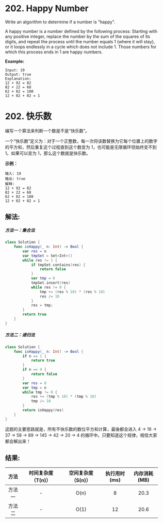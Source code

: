 
# 202. Happy Number
Write an algorithm to determine if a number is "happy".

A happy number is a number defined by the following process: Starting with any positive integer, replace the number by the sum of the squares of its digits, and repeat the process until the number equals 1 (where it will stay), or it loops endlessly in a cycle which does not include 1. Those numbers for which this process ends in 1 are happy numbers.

**Example:**
```
Input: 19
Output: true
Explanation: 
12 + 92 = 82
82 + 22 = 68
62 + 82 = 100
12 + 02 + 02 = 1
```

# 202. 快乐数
编写一个算法来判断一个数是不是“快乐数”。

一个“快乐数”定义为：对于一个正整数，每一次将该数替换为它每个位置上的数字的平方和，然后重复这个过程直到这个数变为 1，也可能是无限循环但始终变不到 1。如果可以变为 1，那么这个数就是快乐数。

**示例：**
```
输入: 19
输出: true
解释: 
12 + 92 = 82
82 + 22 = 68
62 + 82 = 100
12 + 02 + 02 = 1
```

## 解法:
##### 方法一：集合法
```swift
class Solution {
    func isHappy(_ n: Int) -> Bool {
        var res = n
        var tmpSet = Set<Int>()
        while res != 1 {
            if tmpSet.contains(res) {
                return false
            }
            var tmp = 0
            tmpSet.insert(res)
            while res != 0 {
                tmp += (res % 10) * (res % 10)
                res /= 10
            }
            res = tmp;
        }
        return true
    }
}
```
##### 方法二：递归法
```swift
class Solution {
    func isHappy(_ n: Int) -> Bool {
        if n == 1 {
            return true
        }
        if n == 4 {
            return false
        }
        var res = 0
        var tmp = n
        while tmp != 0 {
            res += (tmp % 10) * (tmp % 10)
            tmp /= 10
        }
        return isHappy(res)
    }
}
```
这题的主要思路就是，所有不快乐数的数位平方和计算，最後都会进入 4 → 16 → 37 → 58 → 89 → 145 → 42 → 20 → 4 的循环中。只要知道这个规律，相信大家都会解出来！

## 结果:
| 方法 | 时间复杂度（T(n)） | 空间复杂度（S(n)） | 执行用时(ms) | 内存消耗(MB) |
|:-------:|:-------:|:-------:|:-------:|:-------:|
| 方法一 |   - | O(n) |   8  | 20.3 |
| 方法二 |   - | O(1) |  12  | 20.6 |
